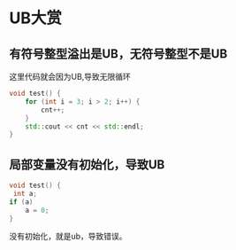 # UB大赏

## 有符号整型溢出是UB，无符号整型不是UB

这里代码就会因为UB,导致无限循环

```c++
void test() {
    for (int i = 3; i > 2; i++) {
        cnt++;
    }
    std::cout << cnt << std::endl;
}
```

## 局部变量没有初始化，导致UB

```c++
void test() {
 int a;
if (a)
	a = 0;
}
```
没有初始化，就是ub，导致错误。



